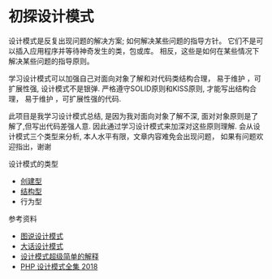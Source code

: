 # 初探设计模式

设计模式是反复出现问题的解决方案; 如何解决某些问题的指导方针。
它们不是可以插入应用程序并等待神奇发生的类，包或库。
相反，这些是如何在某些情况下解决某些问题的指导原则。

学习设计模式可以加强自己对面向对象了解和对代码类结构合理， 易于维护 ，可扩展性强, 设计模式不是银弹. 
严格遵守SOLID原则和KISS原则, 才能写出结构合理， 易于维护 ，可扩展性强的代码. 

此项目是我学习设计模式总结, 是因为我对面向对象了解不深, 面对对象原则是了解了,但写出代码差强人意.
因此通过学习设计模式来加深对这些原则理解. 会从设计模式三个类型来分析, 本人水平有限，文章内容难免会出现问题，
如果有问题欢迎指出，谢谢

设计模式的类型
- [创建型](https://github.com/uuk020/DesignPatterns/tree/master/Creational)
- [结构型](https://github.com/uuk020/DesignPatterns/tree/master/Structural)
- 行为型

参考资料
- [图说设计模式](https://design-patterns.readthedocs.io/zh_CN/latest/index.html)
- [大话设计模式](https://book.douban.com/subject/2334288/)
- [设计模式超级简单的解释](https://learnku.com/articles/24982)
- [PHP 设计模式全集 2018 ](https://learnku.com/docs/php-design-patterns/2018)